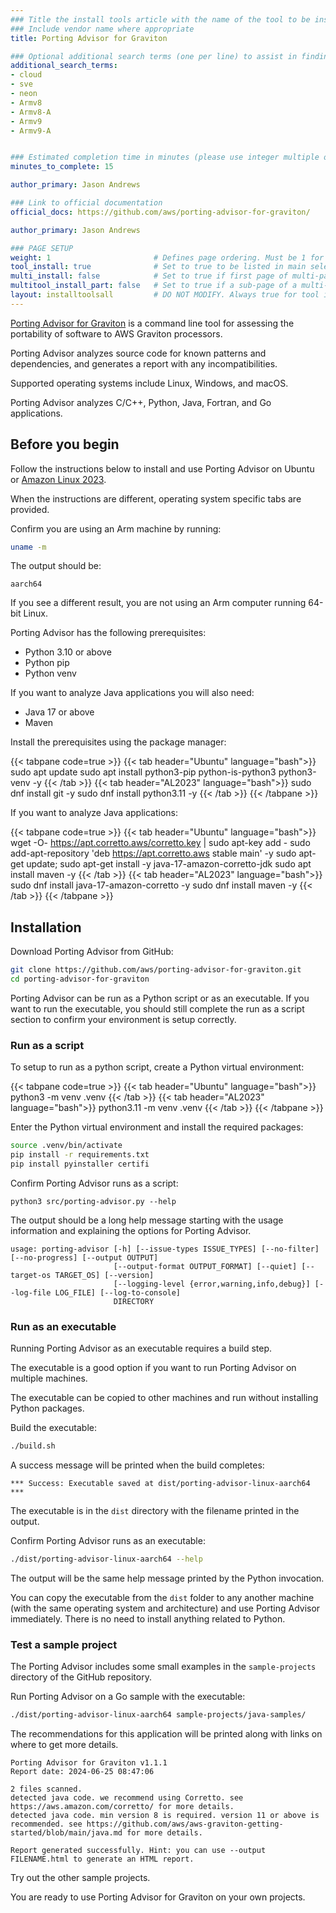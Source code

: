```yaml
---
### Title the install tools article with the name of the tool to be installed
### Include vendor name where appropriate
title: Porting Advisor for Graviton

### Optional additional search terms (one per line) to assist in finding the article
additional_search_terms:
- cloud
- sve
- neon
- Armv8
- Armv8-A
- Armv9
- Armv9-A


### Estimated completion time in minutes (please use integer multiple of 5)
minutes_to_complete: 15

author_primary: Jason Andrews

### Link to official documentation
official_docs: https://github.com/aws/porting-advisor-for-graviton/

author_primary: Jason Andrews

### PAGE SETUP
weight: 1                       # Defines page ordering. Must be 1 for first (or only) page.
tool_install: true              # Set to true to be listed in main selection page, else false
multi_install: false            # Set to true if first page of multi-page article, else false
multitool_install_part: false   # Set to true if a sub-page of a multi-page article, else false
layout: installtoolsall         # DO NOT MODIFY. Always true for tool install articles
---
```


[Porting Advisor for Graviton](https://github.com/aws/porting-advisor-for-graviton/) is a command line tool for assessing the portability of software to AWS Graviton processors. 

Porting Advisor analyzes source code for known patterns and dependencies, and generates a report with any incompatibilities.

Supported operating systems include Linux, Windows, and macOS. 

Porting Advisor analyzes C/C++, Python, Java, Fortran, and Go applications. 

## Before you begin

Follow the instructions below to install and use Porting Advisor on Ubuntu or [Amazon Linux 2023](https://aws.amazon.com/linux/amazon-linux-2023/). 

When the instructions are different, operating system specific tabs are provided. 

Confirm you are using an Arm machine by running:

```bash
uname -m
```

The output should be:

```output
aarch64
```

If you see a different result, you are not using an Arm computer running 64-bit Linux.

Porting Advisor has the following prerequisites: 
- Python 3.10 or above
- Python pip
- Python venv

If you want to analyze Java applications you will also need:
- Java 17 or above
- Maven

Install the prerequisites using the package manager:

{{< tabpane code=true >}}
  {{< tab header="Ubuntu" language="bash">}}
sudo apt update
sudo apt install python3-pip python-is-python3 python3-venv -y
  {{< /tab >}}
  {{< tab header="AL2023" language="bash">}}
sudo dnf install git -y
sudo dnf install python3.11 -y
  {{< /tab >}}
{{< /tabpane >}}

If you want to analyze Java applications:

{{< tabpane code=true >}}
  {{< tab header="Ubuntu" language="bash">}}
wget -O- https://apt.corretto.aws/corretto.key | sudo apt-key add - 
sudo add-apt-repository 'deb https://apt.corretto.aws stable main' -y
sudo apt-get update; sudo apt-get install -y java-17-amazon-corretto-jdk
sudo apt install maven -y
  {{< /tab >}}
  {{< tab header="AL2023" language="bash">}}
sudo dnf install java-17-amazon-corretto -y
sudo dnf install maven -y
  {{< /tab >}}
{{< /tabpane >}}

## Installation

Download Porting Advisor from GitHub:

```bash
git clone https://github.com/aws/porting-advisor-for-graviton.git
cd porting-advisor-for-graviton
```

Porting Advisor can be run as a Python script or as an executable. If you want to run the executable, you should still complete the run as a script section to confirm your environment is setup correctly.

### Run as a script

To setup to run as a python script, create a Python virtual environment:

{{< tabpane code=true >}}
  {{< tab header="Ubuntu" language="bash">}}
python3 -m venv .venv
  {{< /tab >}}
  {{< tab header="AL2023" language="bash">}}
python3.11 -m venv .venv
  {{< /tab >}}
{{< /tabpane >}}

Enter the Python virtual environment and install the required packages:

```bash
source .venv/bin/activate
pip install -r requirements.txt
pip install pyinstaller certifi
```

Confirm Porting Advisor runs as a script:

```console
python3 src/porting-advisor.py --help
```

The output should be a long help message starting with the usage information and explaining the options for Porting Advisor. 

```output
usage: porting-advisor [-h] [--issue-types ISSUE_TYPES] [--no-filter] [--no-progress] [--output OUTPUT]
                       [--output-format OUTPUT_FORMAT] [--quiet] [--target-os TARGET_OS] [--version]
                       [--logging-level {error,warning,info,debug}] [--log-file LOG_FILE] [--log-to-console]
                       DIRECTORY
```


### Run as an executable

Running Porting Advisor as an executable requires a build step. 

The executable is a good option if you want to run Porting Advisor on multiple machines. 

The executable can be copied to other machines and run without installing Python packages. 

Build the executable:

```bash
./build.sh
```

A success message will be printed when the build completes:

```output
*** Success: Executable saved at dist/porting-advisor-linux-aarch64 ***
```

The executable is in the `dist` directory with the filename printed in the output. 

Confirm Porting Advisor runs as an executable:

```bash
./dist/porting-advisor-linux-aarch64 --help
```

The output will be the same help message printed by the Python invocation.

You can copy the executable from the `dist` folder to any another machine (with the same operating system and architecture) and use Porting Advisor immediately. There is no need to install anything related to Python.

### Test a sample project

The Porting Advisor includes some small examples in the `sample-projects` directory of the GitHub repository. 

Run Porting Advisor on a Go sample with the executable:

```bash
./dist/porting-advisor-linux-aarch64 sample-projects/java-samples/
```

The recommendations for this application will be printed along with links on where to get more details.

```output
Porting Advisor for Graviton v1.1.1
Report date: 2024-06-25 08:47:06

2 files scanned.
detected java code. we recommend using Corretto. see https://aws.amazon.com/corretto/ for more details.
detected java code. min version 8 is required. version 11 or above is recommended. see https://github.com/aws/aws-graviton-getting-started/blob/main/java.md for more details.

Report generated successfully. Hint: you can use --output FILENAME.html to generate an HTML report.
```

Try out the other sample projects. 

You are ready to use Porting Advisor for Graviton on your own projects.

